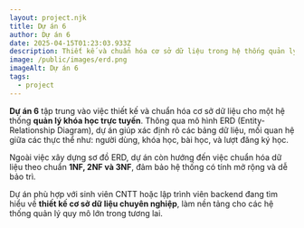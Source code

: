 ```yaml
---
layout: project.njk
title: Dự án 6
author: Dự án 6
date: 2025-04-15T01:23:03.933Z
description: Thiết kế và chuẩn hóa cơ sở dữ liệu trong hệ thống quản lý khóa học
image: /public/images/erd.png
imageAlt: Dự án 6
tags:
  - project
---
```


**Dự án 6** tập trung vào việc thiết kế và chuẩn hóa cơ sở dữ liệu cho một hệ thống **quản lý khóa học trực tuyến**. Thông qua mô hình ERD (Entity-Relationship Diagram), dự án giúp xác định rõ các bảng dữ liệu, mối quan hệ giữa các thực thể như: người dùng, khóa học, bài học, và lượt đăng ký học.

Ngoài việc xây dựng sơ đồ ERD, dự án còn hướng đến việc chuẩn hóa dữ liệu theo chuẩn **1NF, 2NF và 3NF**, đảm bảo hệ thống có tính mở rộng và dễ bảo trì.

Dự án phù hợp với sinh viên CNTT hoặc lập trình viên backend đang tìm hiểu về **thiết kế cơ sở dữ liệu chuyên nghiệp**, làm nền tảng cho các hệ thống quản lý quy mô lớn trong tương lai.
